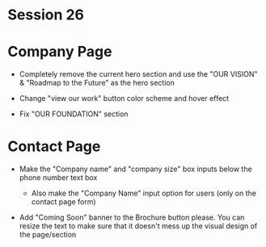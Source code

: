 # Session 26 #

# Company Page # 

- Completely remove the current hero section and use the "OUR VISION" & "Roadmap to the Future" as the hero section

- Change "view our work" button color scheme and hover effect

- Fix "OUR FOUNDATION" section

# Contact Page #

- Make the "Company name" and "company size" box inputs below the phone number text box
  - Also make the "Company Name" input option for users (only on the contact page form)

- Add "Coming Soon" banner to the Brochure button please. You can resize the text to make sure that it doesn't mess up the visual design of the page/section